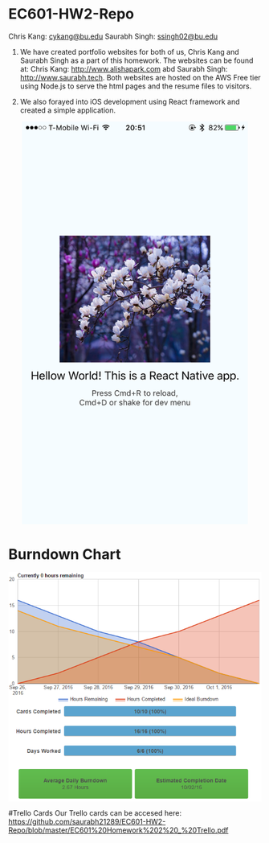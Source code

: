 # EC601-HW2-Repo

Chris Kang: cykang@bu.edu
Saurabh Singh: ssingh02@bu.edu

1. We have created portfolio websites for both of us, Chris Kang and Saurabh Singh as a part of this homework. The websites can be found at: Chris Kang: http://www.alishapark.com abd Saurabh Singh: http://www.saurabh.tech. Both websites are hosted on the AWS Free tier using Node.js to serve the html pages and the resume files to visitors.

2. We also forayed into iOS development using React framework and created a simple application.
<p align="center"> <img src="https://raw.githubusercontent.com/saurabh21289/EC601-HW2-Repo/master/AwesomeProject%20in%20React%20Native/react_native%20screenshot.png" width="450" /> </p>

# Burndown Chart
<img src= "https://raw.githubusercontent.com/saurabh21289/EC601-HW2-Repo/master/Burndown%20Chart.PNG" align="middle">

#Trello Cards
Our Trello cards can be accesed here: https://github.com/saurabh21289/EC601-HW2-Repo/blob/master/EC601%20Homework%202%20_%20Trello.pdf
